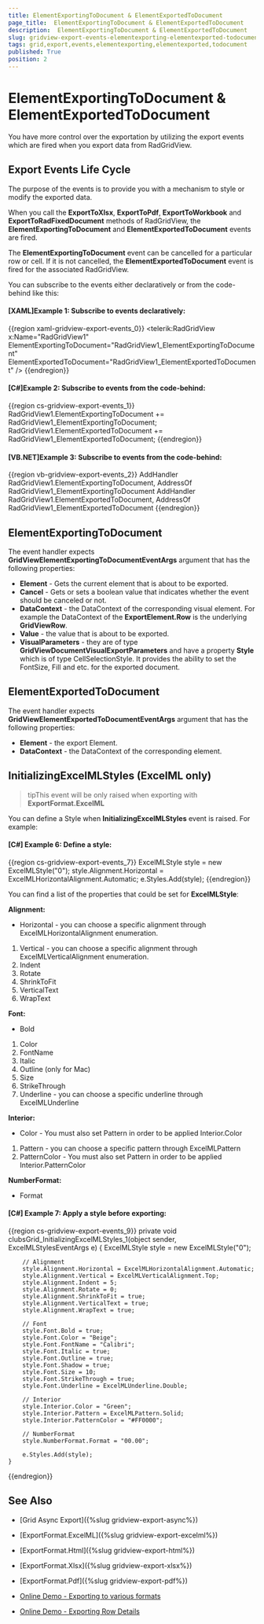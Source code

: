 ```yaml
---
title: ElementExportingToDocument & ElementExportedToDocument
page_title:  ElementExportingToDocument & ElementExportedToDocument
description:  ElementExportingToDocument & ElementExportedToDocument
slug: gridview-export-events-elementexporting-elementexported-todocument
tags: grid,export,events,elementexporting,elementexported,todocument
published: True
position: 2
---
```


# ElementExportingToDocument & ElementExportedToDocument

You have more control over the exportation by utilizing the export events which are fired when you export data from RadGridView.

## Export Events Life Cycle

The purpose of the events is to provide you with a mechanism to style or modify the exported data.

When you call the __ExportToXlsx__, __ExportToPdf__, __ExportToWorkbook__ and __ExportToRadFixedDocument__ methods of RadGridView, the __ElementExportingToDocument__ and __ElementExportedToDocument__ events are fired. 

The __ElementExportingToDocument__ event can be cancelled for a particular row or cell. If it is not cancelled, the  __ElementExportedToDocument__ event is fired for the associated RadGridView.

You can subscribe to the events either declaratively or from the code-behind like this:

#### __[XAML]Example 1: Subscribe to events declaratively:__

{{region xaml-gridview-export-events_0}}
	<telerik:RadGridView x:Name="RadGridView1"
	             ElementExportingToDocument="RadGridView1_ElementExportingToDocument"
	             ElementExportedToDocument="RadGridView1_ElementExportedToDocument" />
{{endregion}}

#### __[C#]Example 2: Subscribe to events from the code-behind:__

{{region cs-gridview-export-events_1}}
	RadGridView1.ElementExportingToDocument += RadGridView1_ElementExportingToDocument;
	RadGridView1.ElementExportedToDocument += RadGridView1_ElementExportedToDocument;
{{endregion}}


#### __[VB.NET]Example 3: Subscribe to events from the code-behind:__

{{region vb-gridview-export-events_2}}
	AddHandler RadGridView1.ElementExportingToDocument, AddressOf RadGridView1_ElementExportingToDocument
	AddHandler RadGridView1.ElementExportedToDocument, AddressOf RadGridView1_ElementExportedToDocument
{{endregion}}

## ElementExportingToDocument

The event handler expects __GridViewElementExportingToDocumentEventArgs__ argument that has the following properties:

 - __Element__ - Gets the current element that is about to be exported.
 - __Cancel__ - Gets or sets a boolean value that indicates whether the event should be canceled or not.
 - __DataContext__ - the DataContext of the corresponding visual element. For example the DataContext of the **ExportElement.Row** is the underlying **GridViewRow**.
 - __Value__ - the value that is about to be exported.
 - __VisualParameters__ - they are of type __GridViewDocumentVisualExportParameters__ and have a property __Style__ which is of type CellSelectionStyle. It provides the ability to set the FontSize, Fill and etc. for the exported document.

## ElementExportedToDocument

The event handler expects __GridViewElementExportedToDocumentEventArgs__ argument that has the following properties:

 - __Element__ - the export Element.
 - __DataContext__ - the DataContext of the corresponding element.

## InitializingExcelMLStyles (ExcelML only)

>tipThis event will be only raised when exporting with __ExportFormat.ExcelML__

You can define a Style when __InitializingExcelMLStyles__ event is raised.
For example:
        
#### __[C#] Example 6: Define a style:__

{{region cs-gridview-export-events_7}}
	ExcelMLStyle style = new ExcelMLStyle("0");
	style.Alignment.Horizontal = ExcelMLHorizontalAlignment.Automatic;
	e.Styles.Add(style);
{{endregion}}

You can find a list of the properties that could be set for __ExcelMLStyle__:
        
__Alignment:__

- Horizontal - you can choose a specific alignment through ExcelMLHorizontalAlignment enumeration.
1. Vertical - you can choose a specific alignment through ExcelMLVerticalAlignment enumeration.
1. Indent   
1. Rotate   
1. ShrinkToFit
1. VerticalText
1. WrapText
              
__Font:__

- Bold    
1. Color 
1. FontName
1. Italic
1. Outline (only for Mac)
1. Size
1. StrikeThrough
1. Underline - you can choose a specific underline through ExcelMLUnderline
              

__Interior:__

- Color - You must also set Pattern in order to be applied Interior.Color
1. Pattern - you can choose a specific pattern through ExcelMLPattern
1. PatternColor - You must also set Pattern in order to be applied Interior.PatternColor
              

__NumberFormat:__

- Format


#### __[C#] Example 7: Apply a style before exporting:__

{{region cs-gridview-export-events_9}}
	private void clubsGrid_InitializingExcelMLStyles_1(object sender, ExcelMLStylesEventArgs e)
	{
	    ExcelMLStyle style = new ExcelMLStyle("0");
	
	    // Alignment
	    style.Alignment.Horizontal = ExcelMLHorizontalAlignment.Automatic;
	    style.Alignment.Vertical = ExcelMLVerticalAlignment.Top;
	    style.Alignment.Indent = 5;
	    style.Alignment.Rotate = 0;
	    style.Alignment.ShrinkToFit = true;
	    style.Alignment.VerticalText = true;
	    style.Alignment.WrapText = true;
	
	    // Font
	    style.Font.Bold = true;
	    style.Font.Color = "Beige";
	    style.Font.FontName = "Calibri";
	    style.Font.Italic = true;
	    style.Font.Outline = true;
	    style.Font.Shadow = true;
	    style.Font.Size = 10;
	    style.Font.StrikeThrough = true;
	    style.Font.Underline = ExcelMLUnderline.Double;
	
	    // Interior
	    style.Interior.Color = "Green";
	    style.Interior.Pattern = ExcelMLPattern.Solid;
	    style.Interior.PatternColor = "#FF0000";
	
	    // NumberFormat
	    style.NumberFormat.Format = "00.00";
	
	    e.Styles.Add(style);
	}
{{endregion}}
        
## See Also

 * [Grid Async Export]({%slug gridview-export-async%})

 * [ExportFormat.ExcelML]({%slug gridview-export-excelml%})

 * [ExportFormat.Html]({%slug gridview-export-html%})
 
 * [ExportFormat.Xlsx]({%slug gridview-export-xlsx%})
 
 * [ExportFormat.Pdf]({%slug gridview-export-pdf%})
 
 * [Online Demo - Exporting to various formats](https://demos.telerik.com/silverlight/#GridView/Exporting)
 
 * [Online Demo - Exporting Row Details](https://demos.telerik.com/silverlight/#GridView/ExportingRowDetails)
